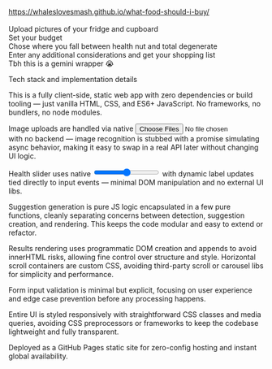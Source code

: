 https://whaleslovesmash.github.io/what-food-should-i-buy/ <br> <br>
Upload pictures of your fridge and cupboard <br>
Set your budget <br>
Chose where you fall between health nut and total degenerate <br>
Enter any additional considerations and get your shopping list <br>
Tbh this is a gemini wrapper 😭 <br>

Tech stack and implementation details

This is a fully client-side, static web app with zero dependencies or build tooling — just vanilla HTML, CSS, and ES6+ JavaScript. No frameworks, no bundlers, no node modules.

Image uploads are handled via native <input type="file" multiple> with no backend — image recognition is stubbed with a promise simulating async behavior, making it easy to swap in a real API later without changing UI logic.

Health slider uses native <input type="range"> with dynamic label updates tied directly to input events — minimal DOM manipulation and no external UI libs.

Suggestion generation is pure JS logic encapsulated in a few pure functions, cleanly separating concerns between detection, suggestion creation, and rendering. This keeps the code modular and easy to extend or refactor.

Results rendering uses programmatic DOM creation and appends to avoid innerHTML risks, allowing fine control over structure and style. Horizontal scroll containers are custom CSS, avoiding third-party scroll or carousel libs for simplicity and performance.

Form input validation is minimal but explicit, focusing on user experience and edge case prevention before any processing happens.

Entire UI is styled responsively with straightforward CSS classes and media queries, avoiding CSS preprocessors or frameworks to keep the codebase lightweight and fully transparent.

Deployed as a GitHub Pages static site for zero-config hosting and instant global availability.